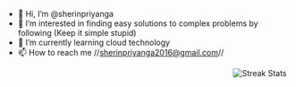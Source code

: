 - 👋 Hi, I’m @sherinpriyanga
- 👀 I’m interested in finding easy solutions to complex problems by following (Keep it simple stupid)
- 🌱 I’m currently learning cloud technology
- 📫 How to reach me //sherinpriyanga2016@gmail.com//
 <img align="right" src="https://nirzak-streak-stats.vercel.app/?user=sherinpriyanga&theme=neon&hide_border=false" alt="Streak Stats" >

<!---
sherinpriyanga/sherinpriyanga is a ✨ special ✨ repository because its `README.md` (this file) appears on your GitHub profile.
You can click the Preview link to take a look at your changes.
--->
